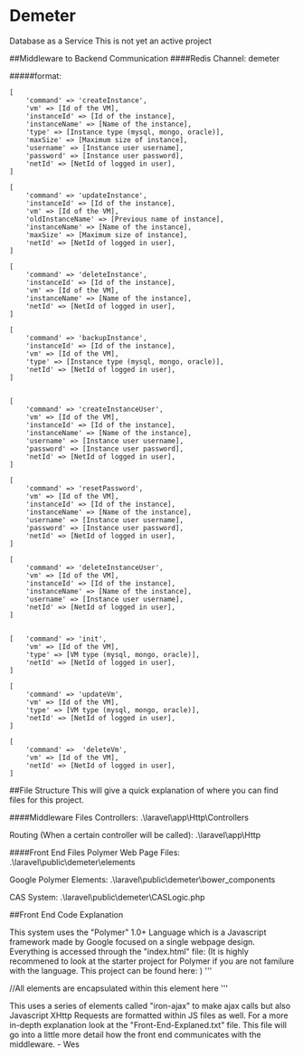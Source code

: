 # Demeter
Database as a Service
This is not yet an active project

##Middleware to Backend Communication
####Redis Channel: demeter

#####format:
```
[
	'command' => 'createInstance', 
	'vm' => [Id of the VM],
	'instanceId' => [Id of the instance],
	'instanceName' => [Name of the instance],
	'type' => [Instance type (mysql, mongo, oracle)], 
	'maxSize' => [Maximum size of instance],
	'username' => [Instance user username],
	'password' => [Instance user password],
	'netId' => [NetId of logged in user],
]

[
	'command' => 'updateInstance', 
	'instanceId' => [Id of the instance],
	'vm' => [Id of the VM],
	'oldInstanceName' => [Previous name of instance],
	'instanceName' => [Name of the instance],
	'maxSize' => [Maximum size of instance],
	'netId' => [NetId of logged in user],
]	

[
	'command' => 'deleteInstance', 
	'instanceId' => [Id of the instance],
	'vm' => [Id of the VM],
	'instanceName' => [Name of the instance],
	'netId' => [NetId of logged in user],
]

[
	'command' => 'backupInstance', 
	'instanceId' => [Id of the instance],
	'vm' => [Id of the VM],
	'type' => [Instance type (mysql, mongo, oracle)],
	'netId' => [NetId of logged in user],
]

 
[
	'command' => 'createInstanceUser', 
	'vm' => [Id of the VM],
	'instanceId' => [Id of the instance],
	'instanceName' => [Name of the instance],
	'username' => [Instance user username],
	'password' => [Instance user password],
	'netId' => [NetId of logged in user],
]

[
	'command' => 'resetPassword', 
	'vm' => [Id of the VM],
	'instanceId' => [Id of the instance],
	'instanceName' => [Name of the instance],
	'username' => [Instance user username],
	'password' => [Instance user password],
	'netId' => [NetId of logged in user],
]

[
	'command' => 'deleteInstanceUser', 
	'vm' => [Id of the VM],
	'instanceId' => [Id of the instance],
	'instanceName' => [Name of the instance],
	'username' => [Instance user username],
	'netId' => [NetId of logged in user],
]


[	'command' => 'init', 
	'vm' => [Id of the VM],
	'type' => [VM type (mysql, mongo, oracle)],
	'netId' => [NetId of logged in user],
]

[
	'command' => 'updateVm', 
	'vm' => [Id of the VM],
	'type' => [VM type (mysql, mongo, oracle)],
	'netId' => [NetId of logged in user],
]

[
	'command' =>  'deleteVm', 
	'vm' => [Id of the VM],
	'netId' => [NetId of logged in user],
]
```

##File Structure
This will give a quick explanation of where you can find files for this project.

####Middleware Files
Controllers: .\laravel\app\Http\Controllers

Routing (When a certain controller will be called): .\laravel\app\Http

####Front End Files
Polymer Web Page Files: .\laravel\public\demeter\elements

Google Polymer Elements: .\laravel\public\demeter\bower_components

CAS System: .\laravel\public\demeter\CASLogic.php

##Front End Code Explanation

This system uses the "Polymer" 1.0+ Language which is a Javascript framework made by Google focused on a single webpage design.
Everything is accessed through the "index.html" file:
(It is highly recommened to look at the starter project for Polymer if you are not familure with the language. This project can be found here: )
'''
<html>
	<head>
		<title> Demeter </title>
		<script src="bower_components/webcomponentsjs/webcomponents.js"></script>
		<link rel="import" href="include.html"/>
	</head>
	<body>
		<dem-all-pages></dem-all-pages> //All elements are encapsulated within this element here
	</body>
</html>
'''

This uses a series of elements called "iron-ajax" to make ajax calls but also Javascript XHttp Requests are formatted within JS files as well. For a more in-depth explanation look at the "Front-End-Explaned.txt" file. This file will go into a little more detail how the front end communicates with the middleware. - Wes
